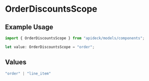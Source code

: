 # OrderDiscountsScope

## Example Usage

```typescript
import { OrderDiscountsScope } from "apideck/models/components";

let value: OrderDiscountsScope = "order";
```

## Values

```typescript
"order" | "line_item"
```